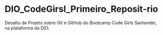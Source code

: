 # DIO_CodeGirsl_Primeiro_Reposit-rio
Desafio de Projeto sobre Git e GitHub do Bootcamp Code Girls Santander, na plataforma da DIO.
